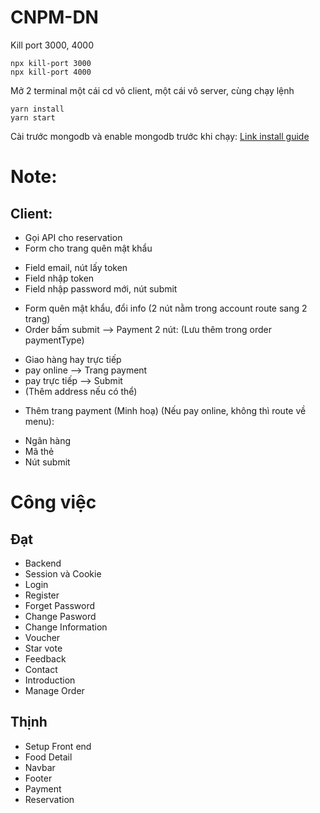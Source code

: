 # CNPM-DN

Kill port 3000, 4000

```
npx kill-port 3000
npx kill-port 4000
```

Mở 2 terminal một cái cd vô client, một cái vô server, cùng chạy lệnh

```
yarn install
yarn start
```

Cài trước mongodb và enable mongodb trước khi chạy: [Link install guide](https://docs.mongodb.com/manual/installation/)

# Note:

## Client:

- Gọi API cho reservation
- Form cho trang quên mật khẩu

* Field email, nút lấy token
* Field nhập token
* Field nhập password mới, nút submit

- Form quên mật khẩu, đổi info (2 nút nằm trong account route sang 2 trang)
- Order bấm submit --> Payment 2 nút: (Lưu thêm trong order paymentType)

* Giao hàng hay trực tiếp
* pay online --> Trang payment
* pay trực tiếp --> Submit
* (Thêm address nếu có thể)

- Thêm trang payment (Minh hoạ) (Nếu pay online, không thì route về menu):

* Ngân hàng
* Mã thẻ
* Nút submit

# Công việc

## Đạt

- Backend
- Session và Cookie
- Login
- Register
- Forget Password
- Change Pasword
- Change Information
- Voucher
- Star vote
- Feedback
- Contact
- Introduction
- Manage Order

## Thịnh

- Setup Front end
- Food Detail
- Navbar
- Footer
- Payment
- Reservation
